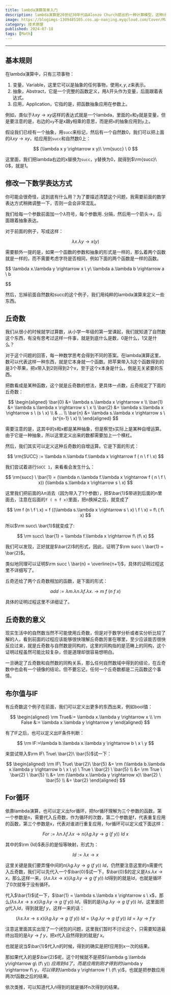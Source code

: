 ```yaml
---
title: lambda演算简单入门
description: lambda演算是20世纪30年代由Alonzo Church提出的一种计算模型，这种计算模型在计算理论，类型论和函数式编程中都得到了广泛应用。是思考计算问题的一个很好用的工具。本篇博客来简单介绍一下这个模型。
image: https://blogimgs-1309485105.cos.ap-nanjing.myqcloud.com/Cover/Math/9.jpg
category: 技术原理
published: 2024-07-18
tags: [Math]
---
```

----------------
## 基本规则

在lambda演算中，只有三项事物：

1. 变量，Variable，这里它可以是抽象的任何事物，使用$x, y, z$来表示。
2. 抽象，Abstract，它是一个完整的函数定义，用$\lambda$开头作为变量，后面跟着表达式。
3. 应用，Application，它指的是，把函数抽象应用在参数上。

例如，类似于$\lambda x y \rightarrow x y$这样的表达式就是一个lambda，里面的`x`和`y`就是变量，但是要注意的是，右边的`xy`不是x跟y相乘的意思，而是把`x`的抽象应用到`y`上。

假设我们已经有一个抽象，用`succ`来标记，然后有一个自然数0，我们可以把上面的$\lambda x y \rightarrow x y$，给应用到`succ`和自然数0上：

$$
(\lambda x y \rightarrow x y)\  \rm{succ} \ 0
$$

这里面，我们把lambda右边的x替换为`succ`，y替换为0，就得到$\rm{succ}\ 0$，就是1。

## 修改一下数学表达方式

你可能会很奇怪，这到底有什么用？为了要描述清楚这个问题，我需要前面的数学表达方式稍微调整一下，否则一会会非常混乱。

我们给每一个参数前面加一个$\lambda$符号，每个参数用`.`分隔，然后用一个箭头$\rightarrow$，后面跟着抽象表达。

对于前面的例子，写成这样：

$$
\lambda x.\lambda y \rightarrow x(y)
$$

需要额外一提的是，如果一个函数的参数和抽象的形式是一样的，那么着两个函数就是一样的，而不需要考虑字符是否相同，例如下面的两个函数是一样的函数。

$$
\lambda x.\lambda y \rightarrow x \ y\\
\lambda a.\lambda b \rightarrow a \ b

$$

然后，忘掉前面自然数和succ的这个例子，我们用纯粹的lambda演算来定义一些东西。

## 丘奇数

我们从很小的时候就学过算数，从小学一年级的第一堂课起，我们就知道了自然数这个东西，有没有思考过这样一件事，就是到底什么是数，0是什么，1又是什么？

对于这个问题的回答，每一种数学思考会得到不同的答案。在lambda演算这里，数可以代表这样一种东西，就是它本身就一个函数。把苹果带入3这个函数得到的是3个苹果，把x带入到2则得到2个x，至于这个x本身是什么，倒是无关紧要的东西。

把数看成是某种函数，这个就是丘奇数的想法，更具体一点数，丘奇规定了下面的丘奇数：

$$
\begin{aligned}
\bar{0} &= \lambda s.\lambda x \rightarrow x \\
\bar{1} &= \lambda s.\lambda x \rightarrow s \ x \\
\bar{2} &= \lambda s.\lambda x \rightarrow s \ (s \ x) \\
& ... \\
\bar{n} &= \lambda s.\lambda x \rightarrow s \ (s^{n-1} \ x) \\
\end{aligned}
$$

需要注意的是，这其中的s和x都是某种抽象，但是察觉s实际上是某种自增运算。由于它是一种抽象，所以这里定义出来的数都需要加上一个横杠。

然后，我们其实可以定义这种丘奇数的自增运算。它是下面的形式：

$$
\rm{SUCC} := \lambda n.\lambda f.\lambda x \rightarrow f ( n \ f \ x)
$$

我们尝试着进行`SUCC 1`，来看看会发生什么：

$$
\rm{succ} \ \bar{1} = (\lambda n.\lambda f.\lambda x \rightarrow f ( n \ f \ x)) (\lambda s.\lambda x \rightarrow s \ x)
$$

这里我们把前面的$\lambda n$消去（因为带入了1个参数），把$\bar{1}$带进到后面的n里面去，注意在后面的`f ( n f x)`里面，把n换掉之后，就变成了

$$
\rm f (n \ f \ x) = f ((\lambda s.\lambda x \rightarrow s \ x) \ f \ x) = f\ ( f\ x)
$$

所以$\rm succ\ \bar{1}$就变成了:

$$
\rm succ\ \bar{1} = \lambda f.\lambda x \rightarrow f\ (f\ x)
$$

我们可以发现，正好就是$\bar{2}$的形式，因此，证明了$\rm succ \ \bar{1} = \bar{2}$。

类似地同理可以证明$\rm succ \ \bar{n} = \overline{n+1}$，具体的证明过程这里不详细写了。

丘奇还给了两个丘奇数相加的函数，是下面的形式：

$$
add := λm.λn.λf.λx.\rightarrow m \ f\ (n\ f\ x)
$$

具体的证明过程这里不详细证了。

## 丘奇数的意义

现实生活中的自然数当然不可能使用丘奇数，但是对于数学分析或者实分析比较了解的人，看到前面的过程应该能够很快理解丘奇数厉害在哪里，至少应该能否很快反应过来，就是丘奇数与自然数是同构的，这里的同构指的是范畴上的同构，这个证明过程虽然可能比较复杂，但是道理却很容易想明白。

一旦确定了丘奇数和自然数的同构关系，那么任何自然数域中得到的结论，在丘奇数中也会有一个镜像的结论。但不要忘记，任何一个丘奇数都是二元函数这个事情。

## 布尔值与IF

有丘奇数这个例子在前面，我们可以定义出更多的东西出来，例如bool值：

$$
\begin{aligned}
\rm True&:= \lambda x.\lambda y \rightarrow x \\
\rm False &:= \lambda x.\lambda y \rightarrow y
\end{aligned}
$$

有了IF之后，也可以定义出IF条件判断：

$$
\rm IF:=\lambda b.\lambda x.\lambda y \rightarrow b \ x \ y
$$

来尝试带入$\rm IF\ True\ \bar{2}\ \bar{5}$试一下：

$$
\begin{aligned}
\rm IF\ True\ \bar{2}\ \bar{5} 
&= \rm (\lambda b.\lambda x.\lambda y \rightarrow b \ x \ y) \ True \ \bar{2} \ \bar{5} \\
&= \rm True \ \bar{2} \ \bar{5} \\
&= \rm (\lambda x.\lambda y \rightarrow x)\ \bar{2} \ \bar{5} \\
&= \bar{2} 
\end{aligned}
$$

## For循环

依靠lambda演算，也可以定义出for循环，把for循环理解为三个参数的函数，第一个参数是n，需要代入丘奇数，作为循环的次数，第二个参数是f，代表重复应用的函数，第三个参数是x，代表对谁进行重复应用，for循环可以定义成下面这样：

$$
For:= \lambda n.\lambda f.\lambda x \rightarrow n (\lambda g.\lambda y\rightarrow g\ (f\ y))\ Id \ x
$$

其中的$\rm {Id}$表示的是恒等映射，形式为：

$$
Id:=\lambda x\rightarrow x
$$

这里关键是我们要弄懂中间的$n (\lambda g.\lambda y\rightarrow g\ (f\ y))\ Id$，仍然要注意这里的n需要代入丘奇数，我们可以先代入一个$\bar{0}$试一下，$\bar{0}$的定义是$\lambda s.\lambda x \rightarrow x$，那么这样一来，$(\lambda s.\lambda x \rightarrow x) (\lambda g.\lambda y\rightarrow g\ (f\ y))\ Id$得到的就是$Id$，也就是循环了0次就等于没有循环。

代入$\bar{1}$试一下，$\bar{1} = \lambda s.\lambda x \rightarrow s \ x$，那么$(\lambda s.\lambda x \rightarrow s \ x) (\lambda g.\lambda y\rightarrow g\ (f\ y))\ Id$，得到的是$(\lambda g.\lambda y\rightarrow g\ (f\ y))\ Id$，这里面把g代入$Id$，得到就是$f \ y$，这样一来的话：

$$
(\lambda s.\lambda x \rightarrow s \ x) (\lambda g.\lambda y\rightarrow g\ (f\ y))\ Id = (\lambda g.\lambda y\rightarrow g\ (f\ y))\ Id = \lambda y \rightarrow f\ y
$$

注意这里面其实出现了一个闭包的问题，这里我们暂时不讨论这个，只需要知道最终出现的是$\lambda y \rightarrow f\ y$，把x代入自然得到的就是$f \ x$。

也就是说当$\bar{1}$代入n的时候，得到的确实是把f应用到x一次的结果。

那如果代入的是$\bar{2}$呢，这个时候就不是把$(\lambda g.\lambda y\rightarrow g\ (f\ y)) $应用到$Id$了，而是应用到刚才得到的$\lambda y \rightarrow f\ y$，可以得到$\lambda y \rightarrow f \ (f\ y)$，也就是把参数应用两次f函数之后的结果。

依次类推，可以知道代入$\bar{n}$得到的就是循环n次得到的结果。

